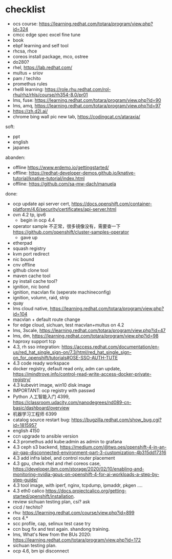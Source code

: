 # checklist

- ocs course: https://learning.redhat.com/totara/program/view.php?id=324
- cmcc edge spec excel fine tune
- book
- ebpf learning and self tool
- rhcsa, rhce
- coreos install package, mco, ostree
- do280?
- rhel, https://lab.redhat.com/
- multus + sriov
- pam / techito
- promethus rules
- rhel8 learning: https://role.rhu.redhat.com/rol-rhu/rhz/rhls/course/rh354-8.0/pr01
- lms, fuse: https://learning.redhat.com/totara/program/view.php?id=90
- lms, amq, https://learning.redhat.com/totara/program/view.php?id=97
- https://zh.d2l.ai/
- chrome bing wall pic new tab, https://codingcat.cn/ataraxia/

soft:
- ppt
- english
- japanes


abanden:
- offline https://www.erdemo.io/gettingstarted/
- offline: https://redhat-developer-demos.github.io/knative-tutorial/knative-tutorial/index.html
- offline: https://github.com/sa-mw-dach/manuela


done:
- ocp update api server cert, https://docs.openshift.com/container-platform/4.6/security/certificates/api-server.html
- ovn 4.2 tp, ipv6
  - begin in ocp 4.4
- operator sample 不正常，很多镜像没有，需要查一下  https://github.com/openshift/cluster-samples-operator
  - gave up
- etherpad
- squash registry
- kvm port redirect
- nic bound
- cnv offline
- github clone tool
- maven cache tool
- py install cache tool?
- ignition, nic bond
- ignition, macvlan fix (seperate machineconfig)
- ignition, volumn, raid, strip
- quay
- lms cloud native, https://learning.redhat.com/totara/program/view.php?id=104
- macvlan + default route change
- for edge cloud, sichuan, test macvlan+multus on 4.2
- lms, 3scale, https://learning.redhat.com/totara/program/view.php?id=47
- lms, dm, https://learning.redhat.com/totara/program/view.php?id=98
- haproxy support tcp
- 4.3, rh sso integration: https://access.redhat.com/documentation/en-us/red_hat_single_sign-on/7.3/html/red_hat_single_sign-on_for_openshift/tutorials#OSE-SSO-AUTH-TUTE
- 4.3 code ready workspace
- docker registry, default read only, adm can update, https://mindtrove.info/control-read-write-access-docker-private-registry/
- 4.3 kubevirt image, win10 disk image
- IMPORTANT: ocp registry with passwd
- Python 人工智能入门 4399, https://classroom.udacity.com/nanodegrees/nd089-cn-basic/dashboard/overview
- 机器学习工程师 6399
- catalog source restart bug: https://bugzilla.redhat.com/show_bug.cgi?id=1815957
- english 4150
- ccn upgrade to ansible version
- 4.3 promethus add kube:admin as admin to grafana
- 4.3 ceph s3 backend, https://medium.com/@two.oes/openshift-4-in-an-air-gap-disconnected-environment-part-3-customization-4b315dd17316
- 4.3 add infra label, and control router placement
- 4.3 gpu, check rhel and rhel coreos case, https://developer.ibm.com/storage/2020/02/10/enabling-and-monitoring-nvidia-gpus-on-openshift-4-for-ai-workloads-a-step-by-step-guide/
- 4.3 tool image, with iperf, nginx, tcpdump, ipmaddr, pkgen ....
- 4.3 eth0 calico https://docs.projectcalico.org/getting-started/openshift/installation.
- review sichuan testing plan, csi? ask
- cicd / techito?
- rhu: https://learning.redhat.com/course/view.php?id=899
- ocs 4.*
- scc profile, cap, selinux test case try
- ccn bug fix and test again. shandong training.
- lms, What's New from the BUs 2020: https://learning.redhat.com/totara/program/view.php?id=172
- sichuan testing plan.
- ocp 4.6, bm ipi disconnect




